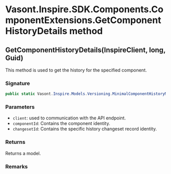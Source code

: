 # Vasont.Inspire.SDK.Components.ComponentExtensions.GetComponentHistoryDetails method
## GetComponentHistoryDetails(InspireClient, long, Guid)
This method is used to get the history for the specified component.

### Signature
```csharp
public static Vasont.Inspire.Models.Versioning.MinimalComponentHistoryModel GetComponentHistoryDetails(InspireClient client, long componentId, Guid changesetId)
```
### Parameters
- `client`: used to communication with the API endpoint.
- `componentId`: Contains the component identity.
- `changesetId`: Contains the specific history changeset record identity.

### Returns
Returns a  model.
### Remarks

